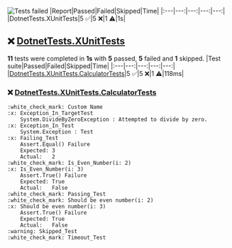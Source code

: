 ![Tests failed](https://img.shields.io/badge/tests-5%20passed%2C%205%20failed%2C%201%20skipped-critical)
|Report|Passed|Failed|Skipped|Time|
|:---|---:|---:|---:|---:|
|DotnetTests.XUnitTests|5 :white_check_mark:|5 :x:|1 :warning:|1s|
## :x: <a id="user-content-r0" href="#r0">DotnetTests.XUnitTests</a>
**11** tests were completed in **1s** with **5** passed, **5** failed and **1** skipped.
|Test suite|Passed|Failed|Skipped|Time|
|:---|---:|---:|---:|---:|
|[DotnetTests.XUnitTests.CalculatorTests](#r0s0)|5 :white_check_mark:|5 :x:|1 :warning:|118ms|
### :x: <a id="user-content-r0s0" href="#r0s0">DotnetTests.XUnitTests.CalculatorTests</a>
```
:white_check_mark: Custom Name
:x: Exception_In_TargetTest
	System.DivideByZeroException : Attempted to divide by zero.
:x: Exception_In_Test
	System.Exception : Test
:x: Failing_Test
	Assert.Equal() Failure
	Expected: 3
	Actual:   2
:white_check_mark: Is_Even_Number(i: 2)
:x: Is_Even_Number(i: 3)
	Assert.True() Failure
	Expected: True
	Actual:   False
:white_check_mark: Passing_Test
:white_check_mark: Should be even number(i: 2)
:x: Should be even number(i: 3)
	Assert.True() Failure
	Expected: True
	Actual:   False
:warning: Skipped_Test
:white_check_mark: Timeout_Test
```